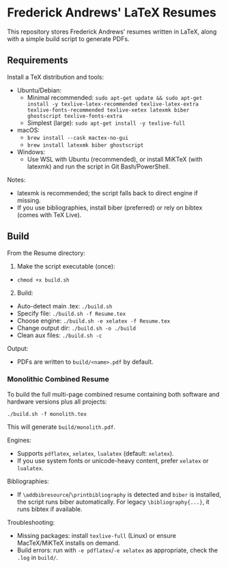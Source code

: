 # Frederick Andrews' LaTeX Resumes

This repository stores Frederick Andrews' resumes written in LaTeX, along with a simple build script to generate PDFs.

## Requirements

Install a TeX distribution and tools:

- Ubuntu/Debian:
  - Minimal recommended: `sudo apt-get update && sudo apt-get install -y texlive-latex-recommended texlive-latex-extra texlive-fonts-recommended texlive-xetex latexmk biber ghostscript texlive-fonts-extra`
  - Simplest (large): `sudo apt-get install -y texlive-full`
- macOS:
  - `brew install --cask mactex-no-gui`
  - `brew install latexmk biber ghostscript`
- Windows:
  - Use WSL with Ubuntu (recommended), or install MiKTeX (with latexmk) and run the script in Git Bash/PowerShell.

Notes:
- latexmk is recommended; the script falls back to direct engine if missing.
- If you use bibliographies, install biber (preferred) or rely on bibtex (comes with TeX Live).

## Build

From the Resume directory:

1) Make the script executable (once):
- `chmod +x build.sh`

2) Build:
- Auto-detect main .tex: `./build.sh`
- Specify file: `./build.sh -f Resume.tex`
- Choose engine: `./build.sh -e xelatex -f Resume.tex`
- Change output dir: `./build.sh -o ./build`
- Clean aux files: `./build.sh -c`

Output:
- PDFs are written to `build/<name>.pdf` by default.

### Monolithic Combined Resume

To build the full multi-page combined resume containing both software and hardware versions plus all projects:

```
./build.sh -f monolith.tex
```

This will generate `build/monolith.pdf`.

Engines:
- Supports `pdflatex`, `xelatex`, `lualatex` (default: `xelatex`).
- If you use system fonts or unicode-heavy content, prefer `xelatex` or `lualatex`.

Bibliographies:
- If `\addbibresource`/`\printbibliography` is detected and `biber` is installed, the script runs biber automatically. For legacy `\bibliography{...}`, it runs bibtex if available.

Troubleshooting:
- Missing packages: install `texlive-full` (Linux) or ensure MacTeX/MiKTeX installs on demand.
- Build errors: run with `-e pdflatex`/`-e xelatex` as appropriate, check the `.log` in `build/`.

